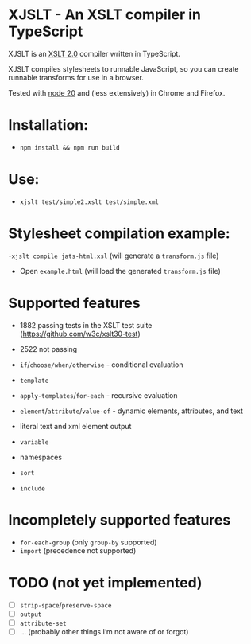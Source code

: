 # XJSLT - An XSLT compiler in TypeScript

XJSLT is an [XSLT 2.0](https://www.w3.org/TR/xslt20/) compiler written in TypeScript.

XJSLT compiles stylesheets to runnable JavaScript, so you can create runnable transforms for use in a browser.

Tested with [node 20](https://nodejs.org/) and (less extensively) in Chrome and Firefox.

# Installation:
- `npm install && npm run build`

# Use:
- `xjslt test/simple2.xslt test/simple.xml`

# Stylesheet compilation example:
-`xjslt compile jats-html.xsl` (will generate a `transform.js` file)
- Open `example.html` (will load the generated `transform.js` file)

# Supported features
- 1882 passing tests in the XSLT test suite (https://github.com/w3c/xslt30-test)
- 2522 not passing

- `if`/`choose/when/otherwise` - conditional evaluation
- `template`
- `apply-templates`/`for-each` - recursive evaluation
- `element`/`attribute`/`value-of` - dynamic elements, attributes, and text
- literal text and xml element output
- `variable`
- namespaces
- `sort`
- `include`

# Incompletely supported features
- `for-each-group` (only `group-by` supported)
- `import` (precedence not supported)

# TODO (not yet implemented)
- [ ] `strip-space`/`preserve-space`
- [ ] `output`
- [ ] `attribute-set`
- [ ] … (probably other things I’m not aware of or forgot)
